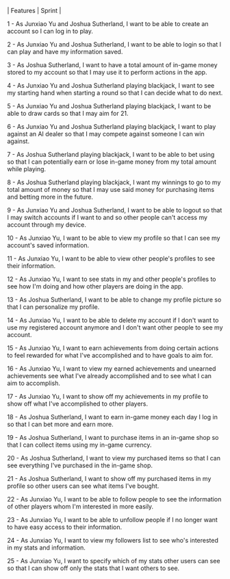 | Features | Sprint | 

1 - As Junxiao Yu and Joshua Sutherland, I want to be able to create an account so I can log in to play.

2 - As Junxiao Yu and Joshua Sutherland, I want to be able to login so that I can play and have my information saved.

3 - As Joshua Sutherland, I want to have a total amount of in-game money stored to my account so that I may use it to perform actions in the app.

4 - As Junxiao Yu and Joshua Sutherland playing blackjack, I want to see my starting hand when starting a round so that I can decide what to do next.

5 - As Junxiao Yu and Joshua Sutherland playing blackjack, I want to be able to draw cards so that I may aim for 21.

6 - As Junxiao Yu and Joshua Sutherland playing blackjack, I want to play against an AI dealer so that I may compete against someone I can win against.

7 - As Joshua Sutherland playing blackjack, I want to be able to bet using so that I can potentially earn or lose in-game money from my total amount while playing.

8 - As Joshua Sutherland playing blackjack, I want my winnings to go to my total amount of money so that I may use said money for purchasing items and betting more in the future.

9 - As Junxiao Yu and Joshua Sutherland, I want to be able to logout so that I may switch accounts if I want to and so other people can't access my account through my device.

10 - As Junxiao Yu, I want to be able to view my profile so that I can see my account's saved information.

11 - As Junxiao Yu, I want to be able to view other people's profiles to see their information.

12 - As Junxiao Yu, I want to see stats in my and other people's profiles to see how I'm doing and how other players are doing in the app.

13 - As Joshua Sutherland, I want to be able to change my profile picture so that I can personalize my profile.

14 - As Junxiao Yu, I want to be able to delete my account if I don't want to use my registered account anymore and I don't want other people to see my account.

15 - As Junxiao Yu, I want to earn achievements from doing certain actions to feel rewarded for what I've accomplished and to have goals to aim for.

16 - As Junxiao Yu, I want to view my earned achievements and unearned achievements see what I've already accomplished and to see what I can aim to accomplish.

17 - As Junxiao Yu, I want to show off my achievements in my profile to show off what I've accomplished to other players.

18 - As Joshua Sutherland, I want to earn in-game money each day I log in so that I can bet more and earn more.

19 - As Joshua Sutherland, I want to purchase items in an in-game shop so that I can collect items using my in-game currency.

20 - As Joshua Sutherland, I want to view my purchased items so that I can see everything I've purchased in the in-game shop.

21 - As Joshua Sutherland, I want to show off my purchased items in my profile so other users can see what items I've bought.

22 - As Junxiao Yu, I want to be able to follow people to see the information of other players whom I'm interested in more easily.

23 - As Junxiao Yu, I want to be able to unfollow people if I no longer want to have easy access to their information.

24 - As Junxiao Yu, I want to view my followers list to see who's interested in my stats and information.

25 - As Junxiao Yu, I want to specify which of my stats other users can see so that I can show off only the stats that I want others to see.
